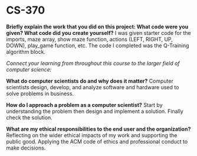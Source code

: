 # CS-370

**Briefly explain the work that you did on this project: What code were you given? What code did you create yourself?**
I was given starter code for the imports, maze array, show maze function, actions (LEFT, RIGHT, UP, DOWN), play_game function, etc.
The code I completed was the Q-Training algorithm block.

_Connect your learning from throughout this course to the larger field of computer science:_

**What do computer scientists do and why does it matter?**
Computer scientists design, develop, and analyze software and hardware used to solve problems in business.


**How do I approach a problem as a computer scientist?**
Start by understanding the problem then design and implement a solution. Finally check the solution.

**What are my ethical responsibilities to the end user and the organization?**
Reflecting on the wider ethical impacts of my work and supporting the public good.
Applying the ACM code of ethics and professional conduct to make decisions.
